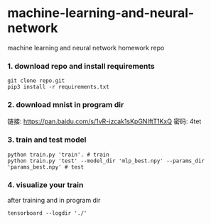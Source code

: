 # machine-learning-and-neural-network
machine learning and neural network homework repo
### 1. download repo and install requirements
```
git clone repo.git
pip3 install -r requirements.txt
```
### 2. download mnist in program dir
链接: https://pan.baidu.com/s/1vR-izcak1sKpGNIftT1KxQ  密码: 4tet

### 3. train and test model
```
python train.py 'train'. # train
python train.py 'test' --model_dir 'mlp_best.npy' --params_dir 'params_best.npy' # test
```
### 4. visualize your train 
after training and in program dir
```
tensorboard --logdir './'
```
